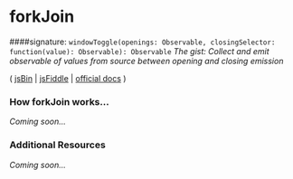 # forkJoin

####signature: `windowToggle(openings: Observable, closingSelector: function(value): Observable): Observable`
*The gist: Collect and emit observable of values from source between opening and closing emission*

( [jsBin]() | [jsFiddle]() | [official docs](http://reactivex.io/rxjs/class/es6/Observable.js~Observable.html#instance-method-windowToggle) )

### How forkJoin works...
*Coming soon...*


### Additional Resources
*Coming soon...*
